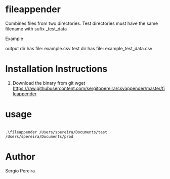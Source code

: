 # fileappender
Combines files from two directories. Test directories must have the  same filename with sufix _test_data

Example

output dir has file: example.csv
test dir has file: example_test_data.csv

# Installation Instructions

1. Download the binary from git
wget https://raw.githubusercontent.com/sergitopereira/csvappender/master/fileappender



# usage
```golang

.\fileappender /Users/spereira/Documents/test /Users/spereira/Documents/prod

```

# Author 
Sergio Pereira 


